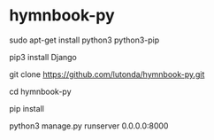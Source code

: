 # hymnbook-py



sudo apt-get install python3 python3-pip


pip3 install Django

git clone https://github.com/lutonda/hymnbook-py.git

cd hymnbook-py

pip install

python3 manage.py runserver 0.0.0.0:8000
